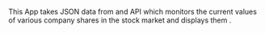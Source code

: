 This App takes JSON data from and API which monitors the current values of various company shares in the stock market and displays them .
